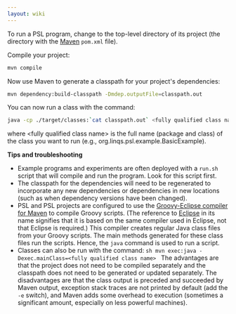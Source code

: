 ```yaml
---
layout: wiki
---
```


To run a PSL program, change to the top-level directory of its project (the directory with the [Maven](http://maven.apache.org) `pom.xml` file).

Compile your project:
```sh
mvn compile
```

Now use Maven to generate a classpath for your project's dependencies:
```sh
mvn dependency:build-classpath -Dmdep.outputFile=classpath.out
```

You can now run a class with the command:
```sh
java -cp ./target/classes:`cat classpath.out` <fully qualified class name>
```
where \<fully qualified class name\> is the full name (package and class) of the class you want to run (e.g., org.linqs.psl.example.BasicExample).

**Tips and troubleshooting**

- Example programs and experiments are often deployed with a `run.sh` script that will compile and run the program. Look for this script first.
- The classpath for the dependencies will need to be regenerated to incorporate any new dependencies or dependencies in new locations (such as when dependency versions have been changed).
- PSL and PSL projects are configured to use the [Groovy-Eclipse compiler for Maven](http://groovy.codehaus.org/Groovy-Eclipse+compiler+plugin+for+Maven) to compile Groovy scripts. (The reference to [Eclipse](http://www.eclipse.org) in its name signifies that it is based on the same compiler used in Eclipse, not that Eclipse is required.) This compiler creates regular Java class files from your Groovy scripts. The main methods generated for these class files run the scripts. Hence, the `java` command is used to run a script.
- Classes can also be run with the command: `sh mvn exec:java -Dexec.mainClass=<fully qualified class name> ` The advantages are that the project does not need to be compiled separately and the classpath does not need to be generated or updated separately. The disadvantages are that the class output is preceded and succeeded by Maven output, exception stack traces are not printed by default (add the `-e` switch), and Maven adds some overhead to execution (sometimes a significant amount, especially on less powerful machines).